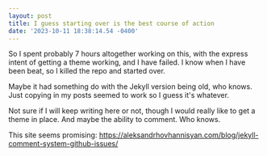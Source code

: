 ```yaml
--- 
layout: post 
title: I guess starting over is the best course of action 
date: '2023-10-11 18:38:14.54 -0400' 
--- 
```

So I spent probably 7 hours altogether working on this, with the express intent of getting a theme working, and 
I have failed. I know when I have been beat, so I killed the repo and started over. 

Maybe it had something do with the Jekyll version being old, who knows. Just copying in my posts seemed to work 
so I guess it's whatever. 

Not sure if I will keep writing here or not, though I would really like to get a theme in place. And maybe the 
ability to comment. Who knows. 

This site seems promising: https://aleksandrhovhannisyan.com/blog/jekyll-comment-system-github-issues/
